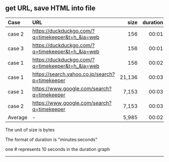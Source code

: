 ## get URL, save HTML into file

|Case|URL|size|duration|graph|
|:----|:----|----:|----:|:----|
|case 2|https://duckduckgo.com/?q=timekeeper&t=h_&ia=web|156|00:01|`#`|
|case 3|https://duckduckgo.com/?q=timekeeper&t=h_&ia=web|156|00:01|`#`|
|case 1|https://duckduckgo.com/?q=timekeeper&t=h_&ia=web|156|00:02|`#`|
|case 1|https://search.yahoo.co.jp/search?p=timekeeper|21,136|00:03|`#`|
|case 1|https://www.google.com/search?q=timekeeper|7,153|00:03|`#`|
|case 2|https://www.google.com/search?q=timekeeper|7,153|00:03|`#`|
|Average|-|5,985|00:02| |

The unit of size is bytes

The format of duration is "minutes:seconds"

one # represents 10 seconds in the duration graph

----
